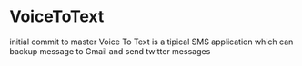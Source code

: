 # VoiceToText
initial commit to master
Voice To Text is a tipical SMS application which can backup message to Gmail and send twitter messages
